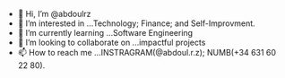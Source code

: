 - 👋 Hi, I’m @abdoulrz
- 👀 I’m interested in ...Technology; Finance; and Self-Improvment.
- 🌱 I’m currently learning ...Software Engineering
- 💞️ I’m looking to collaborate on ...impactful projects
- 📫 How to reach me ...INSTRAGRAM(@abdoul.r.z); NUMB(+34 631 60 22 80).

<!---
abdoulrz/abdoulrz is a ✨ special ✨ repository because its `README.md` (this file) appears on your GitHub profile.
You can click the Preview link to take a look at your changes.
--->
